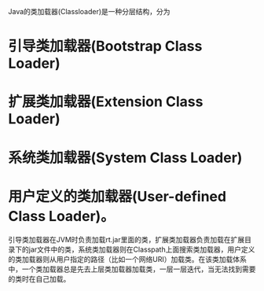 
Java的类加载器(Classloader)是一种分层结构，分为
# 引导类加载器(Bootstrap Class Loader)
# 扩展类加载器(Extension Class Loader)
# 系统类加载器(System Class Loader)
# 用户定义的类加载器(User-defined Class Loader)。
引导类加载器在JVM时负责加载rt.jar里面的类，扩展类加载器负责加载在扩展目录下的jar文件中的类，系统类加载器则在Classpath上面搜索类加载器，用户定义的类加载器则从用户指定的路径（比如一个网络URI）加载类。在该类加载体系中，一个类加载器总是先去上层类加载器加载类，一层一层迭代，当无法找到需要的类时在自己加载。
